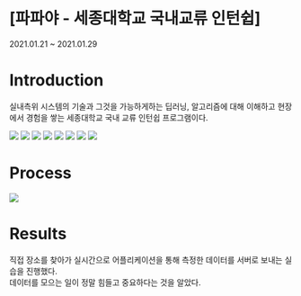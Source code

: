 # [파파야 - 세종대학교 국내교류 인턴쉽] 

2021.01.21 ~ 2021.01.29

# Introduction

실내측위 시스템의 기술과 그것을 가능하게하는 딥러닝, 알고리즘에 대해 이해하고 현장에서 경험을 쌓는 세종대학교 국내 교류 인턴쉽 프로그램이다.  

![](https://ifh.cc/g/4HIfyt.png)
![](https://ifh.cc/g/ZUS0pP.jpg)
![](https://ifh.cc/g/kqjERK.jpg)
![](https://ifh.cc/g/Z9uiVU.jpg)
![](https://ifh.cc/g/24CjaC.png)
![](https://ifh.cc/g/qs9c0D.png)
![](https://ifh.cc/g/zHMYPd.jpg)
![](https://ifh.cc/g/h3wNlS.jpg)

# Process

![](https://ifh.cc/g/PUzC79.png)

# Results

직접 장소를 찾아가 실시간으로 어플리케이션을 통해 측정한 데이터를 서버로 보내는 실습을 진행했다.   
데이터를 모으는 일이 정말 힘들고 중요하다는 것을 알았다.  
